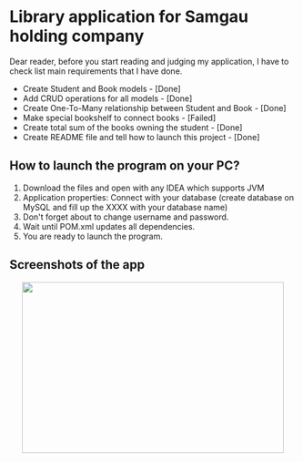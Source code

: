 # Library application for Samgau holding company

Dear reader, before you start reading and judging my application, I have to check list main requirements that I have done.
+ Create Student and Book models - [Done]
+ Add CRUD operations for all models - [Done]
+ Create One-To-Many relationship between Student and Book - [Done]
+ Make special bookshelf to connect books - [Failed]
+ Create total sum of the books owning the student - [Done]
+ Create README file and tell how to launch this project - [Done]

## How to launch the program on your PC?

1. Download the files and open with any IDEA which supports JVM
2. Application properties: Connect with your database (create database on MySQL and fill up the XXXX with your database name)
3. Don't forget about to change username and password.
4. Wait until POM.xml updates all dependencies.
5. You are ready to launch the program.

## Screenshots of the app
<p align="center">
  <img width="460" height="300" src =https://https://github.com/Khankee/Library-app/blob/master/Screenshots/FirstPNG.PNG/>
</p>

